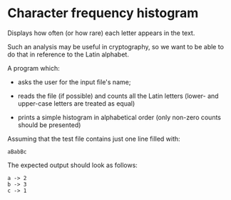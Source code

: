 # Character frequency histogram

Displays how often (or how rare) each letter appears in the text.

Such an analysis may be useful in cryptography, so we want to be able to do that in reference to the Latin alphabet.

A program which:

- asks the user for the input file's name;

- reads the file (if possible) and counts all the Latin letters (lower- and upper-case letters are treated as equal)

- prints a simple histogram in alphabetical order (only non-zero counts should be presented)

Assuming that the test file contains just one line filled with:

`aBabBc`

The expected output should look as follows:

```
a -> 2
b -> 3
c -> 1
```
